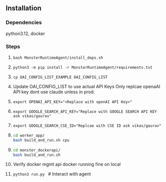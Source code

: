 

## Installation

### Dependencies

python3.12, docker

### Steps

1. ```bash MonsterRuntimeAgent/install_deps.sh```

2. ```python3 -m pip install -r MonsterRuntimeAgent/requirements.txt```

3. ```cp OAI_CONFIG_LIST_EXAMPLE OAI_CONFIG_LIST```

4. Update OAI_CONFIG_LIST to use actual API Keys Only replcae openaAI API key dont use claude unless in prod.

5. ```export OPENAI_API_KEY="<Replace with openAI API Key>"```

6. ```export GOOGLE_SEARCH_API_KEY="Replace with GOOGLE SEARCH API KEY ask vikas/gaurav"```

7. ```export GOOGLE_SEARCH_CSE_ID="Replcae with CSE ID ask vikas/gaurav"```

8.  ```bash
    cd worker_app/
    bash build_and_run.sh cpu
    ```

9.  ```bash
    cd monster_dockerapi/
    bash build_and_run.sh
    ```

10. Verify docker mgmt api docker running fine on local

11. ```python3 run.py ``` # Interact with agent
